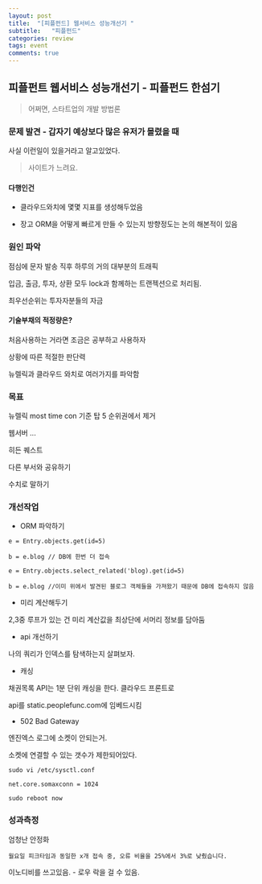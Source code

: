 ```yaml
---
layout: post
title:  "[피플펀드] 웹서비스 성능개선기 "
subtitle:   "피플펀드"
categories: review
tags: event
comments: true
---
```


## 피플펀트 웹서비스 성능개선기 - 피플펀드 한섬기

> 어쩌면, 스타트업의 개발 방법론

### 문제 발견 - 갑자기 예상보다 많은 유저가 몰렸을 때

사실 이런일이 있을거라고 알고있었다.

> 사이트가 느려요.

#### 다행인건

- 클라우드와치에 몇몇 지표를 생성해두었음

- 장고 ORM을 어떻게 빠르게 만들 수 있는지 방향정도는 논의 해본적이 있음

### 원인 파악

점심에 문자 발송 직후 하루의 거의 대부분의 트래픽

입금, 출금, 투자, 상환 모두 lock과 함께하는 트랜젝션으로 처리됨.

최우선순위는 투자자분들의 자금

#### 기술부채의 적정량은?

처음사용하는 거라면 조금은 공부하고 사용하자

상황에 따른 적절한 판단력

뉴렐릭과 클라우드 와치로 여러가지를 파악함

### 목표

뉴렐릭 most time con 기준 탑 5 순위권에서 제거

웹서버 ...

히든 퀘스트

다른 부서와 공유하기

수치로 말하기

### 개선작업

- ORM 파악하기

```
e = Entry.objects.get(id=5)

b = e.blog // DB에 한번 더 접속

e = Entry.objects.select_related('blog).get(id=5)

b = e.blog //이미 위에서 발견된 블로그 객체들을 가져왔기 때문에 DB에 접속하지 않음

```

- 미리 계산해두기

2,3중 루프가 있는 건 미리 계산값을 최상단에 서머리 정보를 담아둠

- api 개선하기

나의 쿼리가 인덱스를 탐색하는지 살펴보자.

- 캐싱

채권목록 API는 1분 단위 캐싱을 한다. 클라우드 프론트로

api를 static.peoplefunc.com에 임베드시킴

- 502 Bad Gateway

엔진엑스 로그에 소켓이 안되는거.

소켓에 연결할 수 있는 갯수가 제한되어있다.

```
sudo vi /etc/sysctl.conf

net.core.somaxconn = 1024

sudo reboot now

```

### 성과측정

엄청난 안정화

`월요일 피크타임과 동일한 x개 접속 중, 오류 비율을 25%에서 3%로 낮췄습니다.`

이노디비를 쓰고있음. - 로우 락을 걸 수 있음.